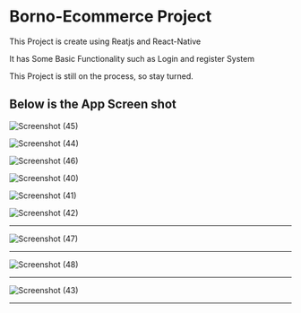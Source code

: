 # Borno-Ecommerce Project


This Project is create using Reatjs and React-Native

It has Some Basic Functionality such as Login and register System

This Project is still on the process, so stay turned.

## Below is the App Screen shot

![Screenshot (45)](https://user-images.githubusercontent.com/62197954/186601275-a3344c3b-a5b9-4aae-85ac-ca3997783f42.png)

![Screenshot (44)](https://user-images.githubusercontent.com/62197954/186602628-683eb99f-de1b-4f84-9200-50ebb04150a7.png)

![Screenshot (46)](https://user-images.githubusercontent.com/62197954/186602687-67f7f0b5-f4d4-4fa1-a707-034c662b7129.png)

![Screenshot (40)](https://user-images.githubusercontent.com/62197954/186602787-ac54394e-78be-4d5c-8ae4-984d7354607a.png)

![Screenshot (41)](https://user-images.githubusercontent.com/62197954/186602854-74d76d03-967f-49a7-bf5f-7be68a082b56.png)

![Screenshot (42)](https://user-images.githubusercontent.com/62197954/186602894-7aea7c6a-5e42-48a5-900c-79e13053d6ca.png)

---------------------------------------------------

![Screenshot (47)](https://user-images.githubusercontent.com/62197954/186603149-a908612c-eeb6-47bf-8eeb-3f84b59ca276.png)

---------------------------------------------------

![Screenshot (48)](https://user-images.githubusercontent.com/62197954/186603177-04a83d99-5e68-48c7-abcd-1c16e3c14f49.png)

---------------------------------------------------

![Screenshot (43)](https://user-images.githubusercontent.com/62197954/186602950-b2829d73-443c-47df-8000-4009841c5774.png)

---------------------------------------------------






